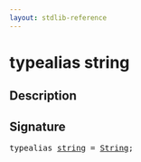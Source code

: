 ```yaml
---
layout: stdlib-reference
---
```


# typealias string

## Description



## Signature

<pre>
<span class='code_keyword'>typealias</span> <a href="string.html" class="code_type">string</a> = <a href="index.html" class="code_type">String</a>;
</pre>

